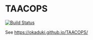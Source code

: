 # TAACOPS

[![Build Status](https://travis-ci.org/okaduki/TAACOPS.svg?branch=docs)](https://travis-ci.org/okaduki/TAACOPS)

See https://okaduki.github.io/TAACOPS/
